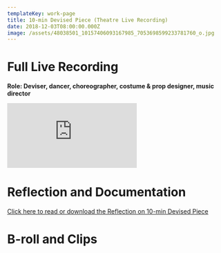 ```yaml
---
templateKey: work-page
title: 10-min Devised Piece (Theatre Live Recording)
date: 2018-12-03T08:00:00.000Z
image: /assets/48038501_10157406093167985_7053698599233781760_o.jpg
---
```

# Full Live Recording

**Role: Deviser, dancer, choreographer, costume & prop designer, music director**

<div class="lines-1"></div>

<div class="video-container"><iframe src="https://www.youtube.com/embed/https://youtu.be/b-fZyirWg0g" class="video" frameborder="0" allow="accelerometer; autoplay; encrypted-media; gyroscope; picture-in-picture" allowfullscreen></iframe></div>

<div class="lines-1"></div>

# Reflection and Documentation

<div class="lines-1"></div>

[Click here to read or download the Reflection on 10-min Devised Piece](/assets/reflection-of-project-2.pdf)

<div class="lines-1"></div>

# B-roll and Clips
